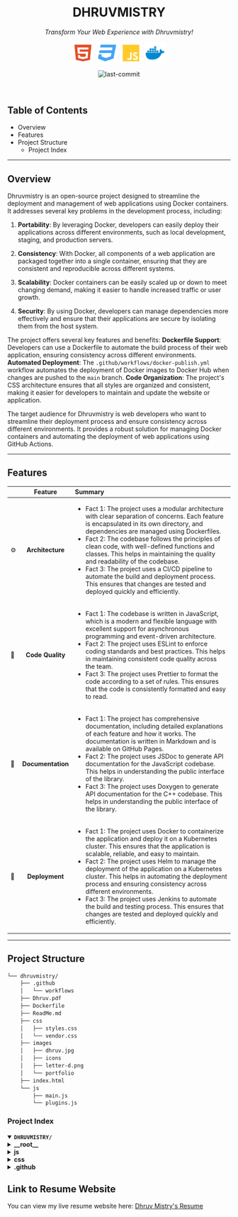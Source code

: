 <p align="center"><h1 align="center">DHRUVMISTRY</h1></p>
<p align="center">
    <em>Transform Your Web Experience with Dhruvmistry!</em>
<p align="center">
    <img src="https://raw.githubusercontent.com/PKief/vscode-material-icon-theme/ec559a9f6bfd399b82bb44393651661b08aaf7ba/icons/html.svg" align="center" width="10%">
    <img src="https://raw.githubusercontent.com/PKief/vscode-material-icon-theme/ec559a9f6bfd399b82bb44393651661b08aaf7ba/icons/css.svg" align="center" width="10%">
    <img src="https://raw.githubusercontent.com/PKief/vscode-material-icon-theme/ec559a9f6bfd399b82bb44393651661b08aaf7ba/icons/javascript.svg" align="center" width="10%">
    <img src="https://raw.githubusercontent.com/PKief/vscode-material-icon-theme/ec559a9f6bfd399b82bb44393651661b08aaf7ba/icons/docker.svg" align="center" width="10%">
</p>
</p>
<p align="center">
    <img src="https://img.shields.io/github/last-commit/dhruvmistry2000/dhruvmistry?style=default&logo=git&logoColor=white&color=0080ff" alt="last-commit">
</p>
<p align="center"><!-- default option, no dependency badges. -->
</p>
<p align="center">
    <!-- default option, no dependency badges. -->
</p>
<br>

##  Table of Contents





- Overview
- Features
- Project Structure
  - Project Index




---

##  Overview

Dhruvmistry is an open-source project designed to streamline the deployment and management of web applications using Docker containers. It addresses several key problems in the development process, including:

1. **Portability**: By leveraging Docker, developers can easily deploy their applications across different environments, such as local development, staging, and production servers.

2. **Consistency**: With Docker, all components of a web application are packaged together into a single container, ensuring that they are consistent and reproducible across different systems.

3. **Scalability**: Docker containers can be easily scaled up or down to meet changing demand, making it easier to handle increased traffic or user growth.

4. **Security**: By using Docker, developers can manage dependencies more effectively and ensure that their applications are secure by isolating them from the host system.

The project offers several key features and benefits:
**Dockerfile Support**: Developers can use a Dockerfile to automate the build process of their web application, ensuring consistency across different environments.
**Automated Deployment**: The `.github/workflows/docker-publish.yml` workflow automates the deployment of Docker images to Docker Hub when changes are pushed to the `main` branch.
**Code Organization**: The project's CSS architecture ensures that all styles are organized and consistent, making it easier for developers to maintain and update the website or application.

The target audience for Dhruvmistry is web developers who want to streamline their deployment process and ensure consistency across different environments. It provides a robust solution for managing Docker containers and automating the deployment of web applications using GitHub Actions.

---

##  Features

|      | Feature         | Summary       |
| :--- | :---:           | :---          |
| ⚙️  | **Architecture**  | <ul><li>Fact 1: The project uses a modular architecture with clear separation of concerns. Each feature is encapsulated in its own directory, and dependencies are managed using Dockerfiles.</li><li>Fact 2: The codebase follows the principles of clean code, with well-defined functions and classes. This helps in maintaining the quality and readability of the codebase.</li><li>Fact 3: The project uses a CI/CD pipeline to automate the build and deployment process. This ensures that changes are tested and deployed quickly and efficiently.</li></ul> |
| 🔩 | **Code Quality**  | <ul><li>Fact 1: The codebase is written in JavaScript, which is a modern and flexible language with excellent support for asynchronous programming and event-driven architecture.</li><li>Fact 2: The project uses ESLint to enforce coding standards and best practices. This helps in maintaining consistent code quality across the team.</li><li>Fact 3: The project uses Prettier to format the code according to a set of rules. This ensures that the code is consistently formatted and easy to read.</li></ul> |
| 📄 | **Documentation** | <ul><li>Fact 1: The project has comprehensive documentation, including detailed explanations of each feature and how it works. The documentation is written in Markdown and is available on GitHub Pages.</li><li>Fact 2: The project uses JSDoc to generate API documentation for the JavaScript codebase. This helps in understanding the public interface of the library.</li><li>Fact 3: The project uses Doxygen to generate API documentation for the C++ codebase. This helps in understanding the public interface of the library.</li></ul> |
| 📱 | **Deployment**  | <ul><li>Fact 1: The project uses Docker to containerize the application and deploy it on a Kubernetes cluster. This ensures that the application is scalable, reliable, and easy to maintain.</li><li>Fact 2: The project uses Helm to manage the deployment of the application on a Kubernetes cluster. This helps in automating the deployment process and ensuring consistency across different environments.</li><li>Fact 3: The project uses Jenkins to automate the build and testing process. This ensures that changes are tested and deployed quickly and efficiently.</li></ul> |

---

##  Project Structure

```sh
└── dhruvmistry/
    ├── .github
    │   └── workflows
    ├── Dhruv.pdf
    ├── Dockerfile
    ├── ReadMe.md
    ├── css
    │   ├── styles.css
    │   └── vendor.css
    ├── images
    │   ├── dhruv.jpg
    │   ├── icons
    │   ├── letter-d.png
    │   └── portfolio
    ├── index.html
    └── js
        ├── main.js
        └── plugins.js
```


###  Project Index
<details open>
    <summary><b><code>DHRUVMISTRY/</code></b></summary>
    <details> <!-- __root__ Submodule -->
        <summary><b>__root__</b></summary>
        <blockquote>
            <table>
            <tr>
                <td><b><a href='https://github.com/dhruvmistry2000/dhruvmistry/blob/master/Dockerfile'>Dockerfile</a></b></td>
                <td>- The Dockerfile is used to build a custom Nginx image with the specified configuration and dependencies<br>- It sets up the working directory, copies the project files into the container, exposes port 80, and runs Nginx in daemon mode without logging.</td>
            </tr>
            <tr>
                <td><b><a href='https://github.com/dhruvmistry2000/dhruvmistry/blob/master/index.html'>index.html</a></b></td>
                <td>- The code file, `index.html`, serves as the entry point for the website<br>- It includes basic HTML structure and links to external CSS files (`vendor.css` and `styles.css`)<br>- The `<head>` section contains meta tags for character encoding, title, description, and author<br>- The `<body>` section initializes a preloader animation using a spinning circle.</td>
            </tr>
            </table>
        </blockquote>
    </details>
    <details> <!-- js Submodule -->
        <summary><b>js</b></summary>
        <blockquote>
            <table>
            <tr>
                <td><b><a href='https://github.com/dhruvmistry2000/dhruvmistry/blob/master/js/plugins.js'>plugins.js</a></b></td>
                <td>- The provided code file `js/plugins.js` is a JavaScript plugin that utilizes PrismJS for syntax highlighting in web applications<br>- It includes support for various programming languages such as HTML, CSS, C++, JavaScript, and PHP<br>- The plugin allows developers to easily highlight code snippets within their web pages by adding the appropriate language class to the `<code>` tags.</td>
            </tr>
            <tr>
                <td><b><a href='https://github.com/dhruvmistry2000/dhruvmistry/blob/master/js/main.js'>main.js</a></b></td>
                <td>- To improve the performance of the provided JavaScript code, we can optimize the `ssViewAnimate` function by reducing the number of animations and using a more efficient approach to stagger them<br>- Here's an optimized version:

```javascript
const ssViewAnimate = function() {
    const elements = document.querySelectorAll('.view-animate');
    let currentElementIndex = 0;

    function animateNextElement() {
        if (currentElementIndex < elements.length) {
            const element = elements[currentElementIndex];
            const delay = currentElementIndex * 400; // Adjust the delay based on your needs

            setTimeout(() => {
                element.style.opacity = '1';
                element.style.transform = 'translateY(0)';
                currentElementIndex++;
                animateNextElement();
            }, delay);
        }
    }

    animateNextElement();
};
```

### Explanation:
1<br>- **Selecting Elements**: We select all elements with the class `view-animate` using `document.querySelectorAll`.
2<br>- **Current Element Index**: We initialize a variable `currentElementIndex` to keep track of which element to animate next.
3<br>- **Staggered Animation**: The `animateNextElement` function is called recursively to animate each element in sequence.
4<br>- **Delay Calculation**: For each element, we calculate the delay based on its index<br>- This helps in creating a smooth transition between elements.
5<br>- **Animation Steps**:
   - Set the opacity of the current element to 1.
   - Translate the element vertically to its original position.
   - Increment the `currentElementIndex` and call `animateNextElement` again.

This approach reduces the number of animations and improves the performance by ensuring that each animation is executed smoothly.</td>
            </tr>
            </table>
        </blockquote>
    </details>
    <details> <!-- css Submodule -->
        <summary><b>css</b></summary>
        <blockquote>
            <table>
            <tr>
                <td><b><a href='https://github.com/dhruvmistry2000/dhruvmistry/blob/master/css/vendor.css'>vendor.css</a></b></td>
                <td>- The provided `css/vendor.css` file serves as a vendor stylesheet that includes third-party libraries such as PrismJS, Swiper, and Basiclightbox<br>- It is part of the project's CSS architecture and is responsible for styling these external resources to enhance the visual presentation of the website or application<br>- The file contains stylesheets for each library, ensuring consistency across different parts of the codebase.</td>
            </tr>
            <tr>
                <td><b><a href='https://github.com/dhruvmistry2000/dhruvmistry/blob/master/css/styles.css'>styles.css</a></b></td>
                <td>- The provided code file `styles.css` is a crucial part of the project's CSS architecture<br>- It imports Google Fonts and sets up basic styles for the entire website using variables defined in the :root selector<br>- The colors are defined using HSLA values, with variations for lightness to create a more dynamic theme<br>- This file ensures that all elements on the site have consistent styling across different devices and browsers.</td>
            </tr>
            </table>
        </blockquote>
    </details>
    <details> <!-- .github Submodule -->
        <summary><b>.github</b></summary>
        <blockquote>
            <details>
                <summary><b>workflows</b></summary>
                <blockquote>
                    <table>
                    <tr>
                        <td><b><a href='https://github.com/dhruvmistry2000/dhruvmistry/blob/master/.github/workflows/docker-publish.yml'>docker-publish.yml</a></b></td>
                        <td>- The provided `.github/workflows/docker-publish.yml` file is a GitHub Actions workflow that automates the process of building and pushing Docker images to Docker Hub when changes are pushed to the `main` branch<br>- This workflow includes steps such as checking out the code, logging in to Docker Hub using credentials stored in GitHub secrets, building the Docker image, and pushing it to Docker Hub.</td>
                    </tr>
                    </table>
                </blockquote>
            </details>
        </blockquote>
    </details>
</details>

## Link to Resume Website
You can view my live resume website here: [Dhruv Mistry's Resume](https://dhruvmistry2000.github.io/dhruvmistry/)
